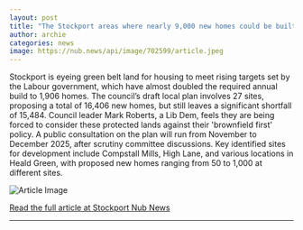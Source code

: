 ```yaml
---
layout: post
title: "The Stockport areas where nearly 9,000 new homes could be built on the green belt"
author: archie
categories: news
image: https://nub.news/api/image/702599/article.jpeg
---
```

Stockport is eyeing green belt land for housing to meet rising targets set by the Labour government, which have almost doubled the required annual build to 1,906 homes. The council’s draft local plan involves 27 sites, proposing a total of 16,406 new homes, but still leaves a significant shortfall of 15,484. Council leader Mark Roberts, a Lib Dem, feels they are being forced to consider these protected lands against their 'brownfield first' policy. A public consultation on the plan will run from November to December 2025, after scrutiny committee discussions. Key identified sites for development include Compstall Mills, High Lane, and various locations in Heald Green, with proposed new homes ranging from 50 to 1,000 at different sites.

![Article Image](https://nub.news/api/image/702599/article.jpeg)

[Read the full article at Stockport Nub News](https://stockport.nub.news/news/local-news/the-stockport-areas-where-nearly-9000-new-homes-could-be-built-on-the-green-belt-275975)

---
